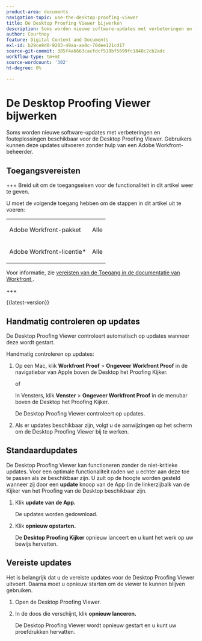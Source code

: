 ```yaml
---
product-area: documents
navigation-topic: use-the-desktop-proofing-viewer
title: De Desktop Proofing Viewer bijwerken
description: Soms worden nieuwe software-updates met verbeteringen en foutoplossingen beschikbaar voor de Desktop Proofing Viewer. Gebruikers kunnen deze updates uitvoeren zonder hulp van een Adobe Workfront-beheerder.
author: Courtney
feature: Digital Content and Documents
exl-id: b29ce9d0-9203-49aa-aa4c-70dee121cd17
source-git-commit: 385f4a6663cacfdcf519bf5699fc1840c2cb2adc
workflow-type: tm+mt
source-wordcount: '302'
ht-degree: 0%

---
```


# De Desktop Proofing Viewer bijwerken

Soms worden nieuwe software-updates met verbeteringen en foutoplossingen beschikbaar voor de Desktop Proofing Viewer. Gebruikers kunnen deze updates uitvoeren zonder hulp van een Adobe Workfront-beheerder.

<!--
>[!IMPORTANT]
>
>Windows users must manually reinstall the Desktop Proofing Viewer to support Chrome version 91. After manually reinstalling, the Desktop Proofing Viewer upgrades to the latest version (2.0.15). Future updates to the Desktop Proofing Viewer will be automatic. For information in reinstalling, see [Install the Desktop Proofing Viewer](../../../review-and-approve-work/proofing/use-the-desktop-proofing-viewer/installing-desktop-proofing-viewer.md). -->

## Toegangsvereisten

+++ Breid uit om de toegangseisen voor de functionaliteit in dit artikel weer te geven.

U moet de volgende toegang hebben om de stappen in dit artikel uit te voeren:

<table style="table-layout:auto"> 
 <col> 
 <col> 
 <tbody> 
  <tr> 
   <td role="rowheader">Adobe Workfront-pakket</td> 
   <td> <p>Alle</p> </td> 
  </tr> 
  <tr> 
   <td role="rowheader">Adobe Workfront-licentie*</td> 
   <td> <p>Alle</p> </td> 
  </tr> 
 </tbody> 
</table>

Voor informatie, zie [ vereisten van de Toegang in de documentatie van Workfront ](/help/quicksilver/administration-and-setup/add-users/access-levels-and-object-permissions/access-level-requirements-in-documentation.md).

+++

{{latest-version}}

## Handmatig controleren op updates

De Desktop Proofing Viewer controleert automatisch op updates wanneer deze wordt gestart. 

Handmatig controleren op updates:

1. Op een Mac, klik **Workfront Proof** > **Ongeveer Workfront Proof** in de navigatiebar van Apple boven de Desktop het Proofing Kijker. 

   of

   In Vensters, klik **Venster** > **Ongeveer Workfront Proof** in de menubar boven de Desktop het Proofing Kijker.

   De Desktop Proofing Viewer controleert op updates.

1. Als er updates beschikbaar zijn, volgt u de aanwijzingen op het scherm om de Desktop Proofing Viewer bij te werken.

## Standaardupdates

De Desktop Proofing Viewer kan functioneren zonder de niet-kritieke updates. Voor een optimale functionaliteit raden we u echter aan deze toe te passen als ze beschikbaar zijn. U zult op de hoogte worden gesteld wanneer zij door een **update** knoop van de App {in de linkerzijbalk van de Kijker van het Proofing van de Desktop beschikbaar zijn.

1. Klik **update van de App.**

   De updates worden gedownload.

1. Klik **opnieuw opstarten.**

   De **Desktop Proofing Kijker** opnieuw lanceert en u kunt het werk op uw bewijs hervatten.

## Vereiste updates

Het is belangrijk dat u de vereiste updates voor de Desktop Proofing Viewer uitvoert. Daarna moet u opnieuw starten om de viewer te kunnen blijven gebruiken.

1. Open de Desktop Proofing Viewer.
1. In de doos die verschijnt, klik **opnieuw lanceren.**

   De Desktop Proofing Viewer wordt opnieuw gestart en u kunt uw proefdrukken hervatten. 
